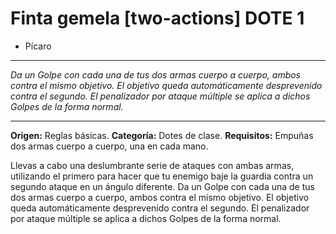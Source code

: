 # Finta gemela <span class="icono">[two-actions]</span> <span class="tipo">DOTE 1</span>

- Pícaro

---

*Da un Golpe con cada una de tus dos armas cuerpo a cuerpo, ambos contra el mismo objetivo. El objetivo queda automáticamente desprevenido contra el segundo. El penalizador por ataque múltiple se aplica a dichos Golpes de la forma normal.*

---

**Origen:** Reglas básicas.
**Categoría:** Dotes de clase.
**Requisitos:** Empuñas dos armas cuerpo a cuerpo, una en cada mano.

Llevas a cabo una deslumbrante serie de ataques con ambas armas, utilizando el primero para hacer que tu enemigo baje la guardia contra un segundo ataque en un ángulo diferente. Da un Golpe con cada una de tus dos armas cuerpo a cuerpo, ambos contra el mismo objetivo. El objetivo queda automáticamente desprevenido contra el segundo. El penalizador por ataque múltiple se aplica a dichos Golpes de la forma normal.